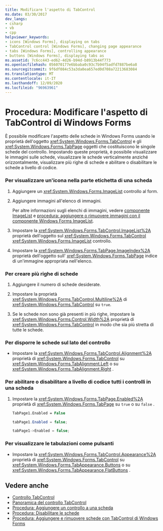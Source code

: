 ```yaml
---
title: Modificare l'aspetto di TabControl
ms.date: 03/30/2017
dev_langs:
- csharp
- vb
- cpp
helpviewer_keywords:
- icons [Windows Forms], displaying on tabs
- TabControl control [Windows Forms], changing page appearance
- tabs [Windows Forms], controlling appearance
- buttons [Windows Forms], displaying tabs as
ms.assetid: 7c6cc443-ed62-4d26-b94d-b8913b44f773
ms.openlocfilehash: 056070177e6bbaba0c93c7b94f5adfd7887be6a8
ms.sourcegitcommit: 9f6df084c53a3da0ea657ed0d708a72213683084
ms.translationtype: MT
ms.contentlocale: it-IT
ms.lasthandoff: 12/09/2020
ms.locfileid: "96963961"
---
```

# <a name="how-to-change-the-appearance-of-the-windows-forms-tabcontrol"></a>Procedura: Modificare l'aspetto di TabControl di Windows Forms
È possibile modificare l'aspetto delle schede in Windows Forms usando le proprietà dell'oggetto <xref:System.Windows.Forms.TabControl> e gli <xref:System.Windows.Forms.TabPage> oggetti che costituiscono le singole schede del controllo. Impostando queste proprietà, è possibile visualizzare le immagini sulle schede, visualizzare le schede verticalmente anziché orizzontalmente, visualizzare più righe di schede e abilitare o disabilitare le schede a livello di codice.  
  
### <a name="to-display-an-icon-on-the-label-part-of-a-tab"></a>Per visualizzare un'icona nella parte etichetta di una scheda  
  
1. Aggiungere un <xref:System.Windows.Forms.ImageList> controllo al form.  
  
2. Aggiungere immagini all'elenco di immagini.  
  
     Per altre informazioni sugli elenchi di immagini, vedere [componente ImageList](imagelist-component-windows-forms.md) e [procedura: aggiungere o rimuovere immagini con il componente Windows Forms ImageList](how-to-add-or-remove-images-with-the-windows-forms-imagelist-component.md).  
  
3. Impostare la <xref:System.Windows.Forms.TabControl.ImageList%2A> proprietà dell'oggetto sul <xref:System.Windows.Forms.TabControl> <xref:System.Windows.Forms.ImageList> controllo.  
  
4. Impostare la <xref:System.Windows.Forms.TabPage.ImageIndex%2A> proprietà dell'oggetto sull' <xref:System.Windows.Forms.TabPage> indice di un'immagine appropriata nell'elenco.  
  
### <a name="to-create-multiple-rows-of-tabs"></a>Per creare più righe di schede  
  
1. Aggiungere il numero di schede desiderate.  
  
2. Impostare la proprietà <xref:System.Windows.Forms.TabControl.Multiline%2A> di <xref:System.Windows.Forms.TabControl> su `true`.  
  
3. Se le schede non sono già presenti in più righe, impostare la <xref:System.Windows.Forms.Control.Width%2A> proprietà di <xref:System.Windows.Forms.TabControl> in modo che sia più stretta di tutte le schede.  
  
### <a name="to-arrange-tabs-on-the-side-of-the-control"></a>Per disporre le schede sul lato del controllo  
  
- Impostare la <xref:System.Windows.Forms.TabControl.Alignment%2A> proprietà di <xref:System.Windows.Forms.TabControl> su <xref:System.Windows.Forms.TabAlignment.Left> o su <xref:System.Windows.Forms.TabAlignment.Right> .  
  
### <a name="to-programmatically-enable-or-disable-all-controls-on-a-tab"></a>Per abilitare o disabilitare a livello di codice tutti i controlli in una scheda  
  
1. Impostare la <xref:System.Windows.Forms.TabPage.Enabled%2A> proprietà di <xref:System.Windows.Forms.TabPage> su `true` o su `false` .  
  
    ```vb  
    TabPage1.Enabled = False  
    ```  
  
    ```csharp  
    tabPage1.Enabled = false;  
    ```  
  
    ```cpp  
    tabPage1->Enabled = false;  
    ```  
  
### <a name="to-display-tabs-as-buttons"></a>Per visualizzare le tabulazioni come pulsanti  
  
- Impostare la <xref:System.Windows.Forms.TabControl.Appearance%2A> proprietà di <xref:System.Windows.Forms.TabControl> su <xref:System.Windows.Forms.TabAppearance.Buttons> o su <xref:System.Windows.Forms.TabAppearance.FlatButtons> .  
  
## <a name="see-also"></a>Vedere anche

- [Controllo TabControl](tabcontrol-control-windows-forms.md)
- [Panoramica del controllo TabControl](tabcontrol-control-overview-windows-forms.md)
- [Procedura: Aggiungere un controllo a una scheda](how-to-add-a-control-to-a-tab-page.md)
- [Procedura: Disabilitare le schede](how-to-disable-tab-pages.md)
- [Procedura: Aggiungere e rimuovere schede con TabControl di Windows Forms](how-to-add-and-remove-tabs-with-the-windows-forms-tabcontrol.md)
